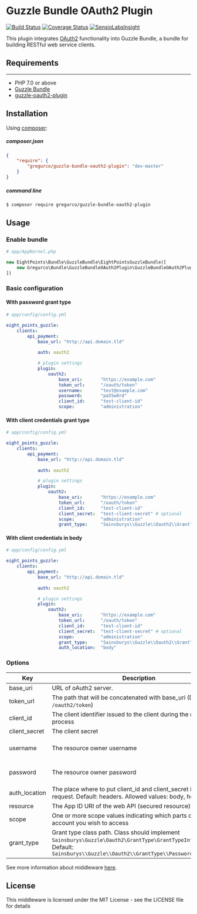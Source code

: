 # Guzzle Bundle OAuth2 Plugin


[![Build Status](https://travis-ci.org/gregurco/GuzzleBundleOAuth2Plugin.svg?branch=master)](https://travis-ci.org/gregurco/GuzzleBundleOAuth2Plugin)
[![Coverage Status](https://coveralls.io/repos/gregurco/GuzzleBundleOAuth2Plugin/badge.svg?branch=master)](https://coveralls.io/r/gregurco/GuzzleBundleOAuth2Plugin)
[![SensioLabsInsight](https://insight.sensiolabs.com/projects/eba4f2e6-2c2a-4e92-85b6-c32ab3ac3aa7/mini.png)](https://insight.sensiolabs.com/projects/eba4f2e6-2c2a-4e92-85b6-c32ab3ac3aa7)

This plugin integrates [OAuth2][1] functionality into Guzzle Bundle, a bundle for building RESTful web service clients.


## Requirements
------------
 - PHP 7.0 or above
 - [Guzzle Bundle][2]
 - [guzzle-oauth2-plugin][3]

 
## Installation
Using [composer][3]:

##### composer.json
``` json
{
    "require": {
        "gregurco/guzzle-bundle-oauth2-plugin": "dev-master"
    }
}
```

##### command line
``` bash
$ composer require gregurco/guzzle-bundle-oauth2-plugin
```

## Usage
### Enable bundle
``` php
# app/AppKernel.php

new EightPoints\Bundle\GuzzleBundle\EightPointsGuzzleBundle([
    new Gregurco\Bundle\GuzzleBundleOAuth2Plugin\GuzzleBundleOAuth2Plugin(),
])
```

### Basic configuration
#### With password grant type
``` yaml
# app/config/config.yml

eight_points_guzzle:
    clients:
        api_payment:
            base_url: "http://api.domain.tld"
            
            auth: oauth2

            # plugin settings
            plugin:
                oauth2:
                    base_uri:       "https://example.com"
                    token_url:      "/oauth/token"
                    username:       "test@example.com"
                    password:       "pa55w0rd"
                    client_id:      "test-client-id"
                    scope:          "administration"
```

#### With client credentials grant type
``` yaml
# app/config/config.yml

eight_points_guzzle:
    clients:
        api_payment:
            base_url: "http://api.domain.tld"
            
            auth: oauth2

            # plugin settings
            plugin:
                oauth2:
                    base_uri:       "https://example.com"
                    token_url:      "/oauth/token"
                    client_id:      "test-client-id"
                    client_secret:  "test-client-secret" # optional
                    scope:          "administration"
                    grant_type:     "Sainsburys\\Guzzle\\Oauth2\\GrantType\\ClientCredentials"
```

#### With client credentials in body
``` yaml
# app/config/config.yml

eight_points_guzzle:
    clients:
        api_payment:
            base_url: "http://api.domain.tld"
            
            auth: oauth2

            # plugin settings
            plugin:
                oauth2:
                    base_uri:       "https://example.com"
                    token_url:      "/oauth/token"
                    client_id:      "test-client-id"
                    client_secret:  "test-client-secret" # optional
                    scope:          "administration"
                    grant_type:     "Sainsburys\\Guzzle\\Oauth2\\GrantType\\ClientCredentials"
                    auth_location:  "body"
```

### Options

| Key | Description | Required | Example |
| --- | --- | --- | --- |
| base_uri | URL of oAuth2 server.| yes | https://example.com |
| token_url | The path that will be concatenated with base_uri (Default: `/oauth2/token`)| no | /oauth/token |
| client_id | The client identifier issued to the client during the registration process | yes | s6BhdRkqt3 |
| client_secret | The client secret | ~ | 7Fjfp0ZBr1KtDRbnfVdmIw |
| username | The resource owner username | for PasswordCredentials grant type | johndoe |
| password | The resource owner password | for PasswordCredentials grant type | A3ddj3w |
| auth_location | The place where to put client_id and client_secret in auth request. Default: headers. Allowed values: body, headers. | no | body |
| resource | The App ID URI of the web API (secured resource) | no | https://service.contoso.com/ |
| scope | One or more scope values indicating which parts of the user's account you wish to access | no | administration |
| grant_type | Grant type class path. Class should implement `Sainsburys\Guzzle\Oauth2\GrantType\GrantTypeInterface`. Default: `Sainsburys\\Guzzle\\Oauth2\\GrantType\\PasswordCredentials` | no | `Sainsburys\\Guzzle\\Oauth2\\GrantType\\ClientCredentials` |

See more information about middleware [here][3].

## License
This middleware is licensed under the MIT License - see the LICENSE file for details

[1]: http://www.xml.com/pub/a/2003/12/17/dive.html
[2]: https://github.com/8p/EightPointsGuzzleBundle
[3]: https://github.com/Sainsburys/guzzle-oauth2-plugin
[4]: https://getcomposer.org/
